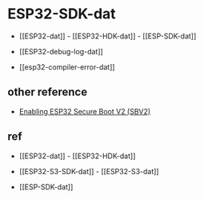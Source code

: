 # ESP32-SDK-dat

- [[ESP32-dat]] - [[ESP32-HDK-dat]] - [[ESP-SDK-dat]]


- [[ESP32-debug-log-dat]]

- [[esp32-compiler-error-dat]]



## other reference 

- [Enabling ESP32 Secure Boot V2 (SBV2)](https://www.hackster.io/syncom/enabling-esp32-secure-boot-v2-sbv2-df32d5)




## ref 

- [[ESP32-dat]] - [[ESP32-HDK-dat]]

- [[ESP32-S3-SDK-dat]] - [[ESP32-S3-dat]]

- [[ESP-SDK-dat]]
